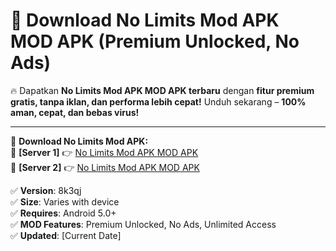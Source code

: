 # 🚀 Download No Limits Mod APK MOD APK (Premium Unlocked, No Ads)  

🔥 Dapatkan **No Limits Mod APK MOD APK terbaru** dengan **fitur premium gratis, tanpa iklan, dan performa lebih cepat!** Unduh sekarang – **100% aman, cepat, dan bebas virus!**  

---


🔽 **Download No Limits Mod APK:**  
🔹 **[Server 1]** 👉 [No Limits Mod APK MOD APK](https://apkcomod.com?title=No_Limits_Mod_APK)  
🔹 **[Server 2]** 👉 [No Limits Mod APK MOD APK](https://apkcomod.com?title=No_Limits_Mod_APK)  


✅ **Version**: 8k3qj  
✅ **Size**: Varies with device  
✅ **Requires**: Android 5.0+  
✅ **MOD Features**: Premium Unlocked, No Ads, Unlimited Access  
✅ **Updated**: [Current Date]  